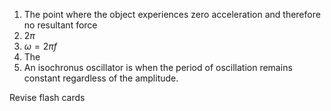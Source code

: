 1. The point where the object experiences zero acceleration and therefore no resultant force
2. $2\pi$
3. $\omega=2\pi f$
4. The 
5. An isochronus oscillator is when the period of oscillation remains constant regardless of the amplitude. 

Revise flash cards


   